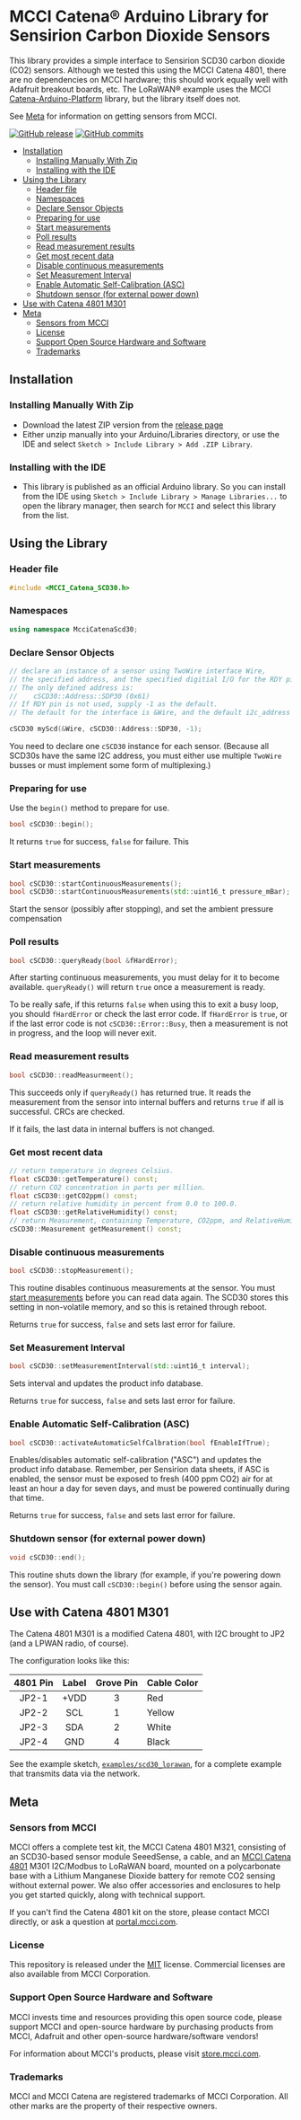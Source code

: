 # MCCI Catena&reg; Arduino Library for Sensirion Carbon Dioxide Sensors

This library provides a simple interface to Sensirion SCD30 carbon dioxide (CO2) sensors. Although we tested this using the MCCI Catena 4801, there are no dependencies on MCCI hardware; this should work equally well with Adafruit breakout boards, etc. The LoRaWAN&reg; example uses the MCCI [Catena-Arduino-Platform](https://github.com/mcci-catena/Catena-Arduino-Platform) library, but the library itself does not.

See [Meta](#meta) for information on getting sensors from MCCI.

[![GitHub release](https://img.shields.io/github/release/mcci-catena/MCCI_Catena_SCD30.svg)](https://github.com/mcci-catena/MCCI_Catena_SCD30/releases/latest) [![GitHub commits](https://img.shields.io/github/commits-since/mcci-catena/MCCI_Catena_SCD30/latest.svg)](https://github.com/mcci-catena/MCCI_Catena_SCD30/compare/v0.2.0...master)

<!-- TOC depthFrom:2 updateOnSave:true -->

- [Installation](#installation)
	- [Installing Manually With Zip](#installing-manually-with-zip)
	- [Installing with the IDE](#installing-with-the-ide)
- [Using the Library](#using-the-library)
	- [Header file](#header-file)
	- [Namespaces](#namespaces)
	- [Declare Sensor Objects](#declare-sensor-objects)
	- [Preparing for use](#preparing-for-use)
	- [Start measurements](#start-measurements)
	- [Poll results](#poll-results)
	- [Read measurement results](#read-measurement-results)
	- [Get most recent data](#get-most-recent-data)
	- [Disable continuous measurements](#disable-continuous-measurements)
	- [Set Measurement Interval](#set-measurement-interval)
	- [Enable Automatic Self-Calibration (ASC)](#enable-automatic-self-calibration-asc)
	- [Shutdown sensor (for external power down)](#shutdown-sensor-for-external-power-down)
- [Use with Catena 4801 M301](#use-with-catena-4801-m301)
- [Meta](#meta)
	- [Sensors from MCCI](#sensors-from-mcci)
	- [License](#license)
	- [Support Open Source Hardware and Software](#support-open-source-hardware-and-software)
	- [Trademarks](#trademarks)

<!-- /TOC -->

## Installation

### Installing Manually With Zip

- Download the latest ZIP version from the [release page](https://github.com/mcci-catena/MCCI_Catena_SCD30/releases)
- Either unzip manually into your Arduino/Libraries directory, or use the IDE and select `Sketch > Include Library > Add .ZIP Library`.

### Installing with the IDE

- This library is published as an official Arduino library. So you can install from the IDE using `Sketch > Include Library > Manage Libraries...` to open the library manager, then search for `MCCI` and select this library from the list.

## Using the Library

### Header file

```c++
#include <MCCI_Catena_SCD30.h>
```

### Namespaces

```c++
using namespace McciCatenaScd30;
```

### Declare Sensor Objects

```c++
// declare an instance of a sensor using TwoWire interface Wire,
// the specified address, and the specified digitial I/O for the RDY pin.
// The only defined address is:
//    cSCD30::Address::SDP30 (0x61)
// If RDY pin is not used, supply -1 as the default.
// The default for the interface is &Wire, and the default i2c_address is SDP3x_A.

cSCD30 myScd(&Wire, cSCD30::Address::SDP30, -1);
```

You need to declare one `cSCD30` instance for each sensor. (Because all SCD30s have the same I2C address, you must either use multiple `TwoWire` busses or must implement some form of multiplexing.)

### Preparing for use

Use the `begin()` method to prepare for use.

```c++
bool cSCD30::begin();
```

It returns `true` for success, `false` for failure. This

### Start measurements

```c++
bool cSCD30::startContinuousMeasurements();
bool cSCD30::startContinuousMeasurements(std::uint16_t pressure_mBar);
```

Start the sensor (possibly after stopping), and set the ambient pressure compensation

### Poll results

```c++
bool cSCD30::queryReady(bool &fHardError);
```

After starting continuous measurements, you must delay for it to become available. `queryReady()` will return `true` once a measurement is ready.

To be really safe, if this returns `false` when using this to exit a busy loop, you should `fHardError` or check the last error code. If `fHardError` is `true`, or if the last error code is not `cSCD30::Error::Busy`, then a measurement is not in progress, and the loop will never exit.

### Read measurement results

```c++
bool cSCD30::readMeasurmeent();
```

This succeeds only if `queryReady()` has returned true. It reads the measurement from the sensor into internal buffers and returns `true` if all is successful. CRCs are checked.

If it fails, the last data in internal buffers is not changed.

### Get most recent data

```c++
// return temperature in degrees Celsius.
float cSCD30::getTemperature() const;
// return CO2 concentration in parts per million.
float cSCD30::getCO2ppm() const;
// return relative humidity in percent from 0.0 to 100.0.
float cSCD30::getRelativeHumidity() const;
// return Measurement, containing Temperature, CO2ppm, and RelativeHumidity.
cSCD30::Measurement getMeasurement() const;
```

### Disable continuous measurements

```c++
bool cSCD30::stopMeasurement();
```

This routine disables continuous measurements at the sensor. You must [start measurements](#start-measurements) before you can read data again. The SCD30 stores this setting in non-volatile memory, and so this is retained through reboot.

Returns `true` for success, `false` and sets last error for failure.

### Set Measurement Interval

```c++
bool cSCD30::setMeasurementInterval(std::uint16_t interval);
```

Sets interval and updates the product info database.

Returns `true` for success, `false` and sets last error for failure.

### Enable Automatic Self-Calibration (ASC)

```c++
bool cSCD30::activateAutomaticSelfCalbration(bool fEnableIfTrue);
```

Enables/disables automatic self-calibration ("ASC") and updates the product info database. Remember, per Sensirion data sheets, if ASC is enabled, the sensor must be exposed to fresh (400 ppm CO2) air for at least an hour a day for seven days, and must be powered continually during that time.

Returns `true` for success, `false` and sets last error for failure.

### Shutdown sensor (for external power down)

```c++
void cSCD30::end();
```

This routine shuts down the library (for example, if you're powering down the sensor).
You must call `cSCD30::begin()` before using the sensor again.

## Use with Catena 4801 M301

The Catena 4801 M301 is a modified Catena 4801, with I2C brought to JP2 (and a LPWAN radio, of course).

The configuration looks like this:

   | 4801 Pin |  Label | Grove Pin   | Cable Color
   |:--------:|:------:|:-----------:|---------------
   |   JP2-1  |  +VDD  |      3      | Red
   |   JP2-2  |   SCL  |      1      | Yellow
   |   JP2-3  |   SDA  |      2      | White
   |   JP2-4  |   GND  |      4      | Black

See the example sketch, [`examples/scd30_lorawan`](examples/scd30_lorawan/README.md), for a complete example that transmits data via the network.

## Meta

### Sensors from MCCI

MCCI offers a complete test kit, the MCCI Catena 4801 M321, consisting of an SCD30-based sensor module SeeedSense, a cable, and an [MCCI Catena 4801](https://mcci.io/catena4801) M301 I2C/Modbus to LoRaWAN board, mounted on a polycarbonate base with a Lithium Manganese Dioxide battery for remote CO2 sensing without external power. We also offer accessories and enclosures to help you get started quickly, along with technical support.

If you can't find the Catena 4801 kit on the store, please contact MCCI directly, or ask a question at [portal.mcci.com](https://portal.mcci.com).

### License

This repository is released under the [MIT](./LICENSE) license. Commercial licenses are also available from MCCI Corporation.

### Support Open Source Hardware and Software

MCCI invests time and resources providing this open source code, please support MCCI and open-source hardware by purchasing products from MCCI, Adafruit and other open-source hardware/software vendors!

For information about MCCI's products, please visit [store.mcci.com](https://store.mcci.com/).

### Trademarks

MCCI and MCCI Catena are registered trademarks of MCCI Corporation. All other marks are the property of their respective owners.
